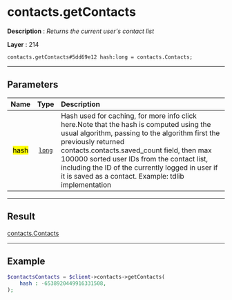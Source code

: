 # contacts.getContacts

**Description** : *Returns the current user&#039;s contact list*

**Layer** : 214

```tl
contacts.getContacts#5dd69e12 hash:long = contacts.Contacts;
```

---

## Parameters

| Name | Type | Description |
| :---: | :---: | :--- |
| <mark>hash</mark> | [`long`](type/long) | Hash used for caching, for more info click here.Note that the hash is computed using the usual algorithm, passing to the algorithm first the previously returned contacts.contacts.saved_count field, then max 100000 sorted user IDs from the contact list, including the ID of the currently logged in user if it is saved as a contact. Example: tdlib implementation |

---

## Result

[contacts.Contacts](type/contacts.Contacts)

---

## Example

```php
$contactsContacts = $client->contacts->getContacts(
	hash : -6538920449916331508,
);
```